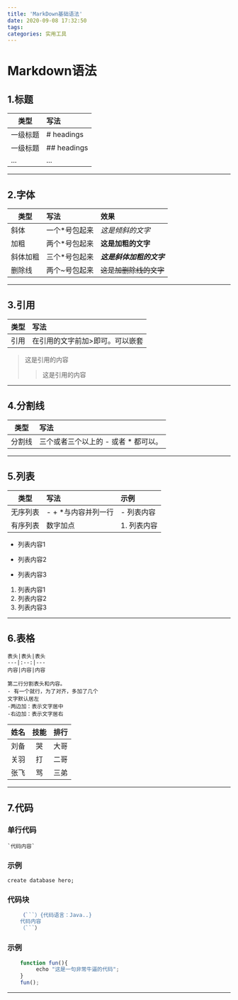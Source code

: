 ```yaml
---
title: 'MarkDown基础语法'
date: 2020-09-08 17:32:50
tags:
categories: 实用工具
---
```

# Markdown语法

## 1.标题

类型|写法|
--|:--|
一级标题|# headings|
一级标题|## headings|
...|...|

---
## 2.字体
类型|写法|效果
--|:--|:--
斜体|一个*号包起来|*这是倾斜的文字*
加粗|两个*号包起来|**这是加粗的文字**
斜体加粗|三个*号包起来|***这是斜体加粗的文字***
删除线|两个~号包起来|~~这是加删除线的文字~~
---
## 3.引用
类型|写法|
--|:--|
引用|在引用的文字前加>即可。可以嵌套
>这是引用的内容
>>这是引用的内容
---
## 4.分割线
类型|写法|
--|:--|
分割线|三个或者三个以上的 - 或者 * 都可以。
---

## 5.列表
类型|写法|示例
--|:--|:--
无序列表| - + *与内容并列一行|- 列表内容
有序列表|数字加点|1. 列表内容
- 列表内容1
+ 列表内容2
* 列表内容3
1. 列表内容1
2. 列表内容2
3. 列表内容3
---

## 6.表格
```
表头|表头|表头
---|:--:|---
内容|内容|内容

第二行分割表头和内容。
- 有一个就行，为了对齐，多加了几个
文字默认居左
-两边加：表示文字居中
-右边加：表示文字居右
```
姓名|技能|排行
--|:--:|--:
刘备|哭|大哥
关羽|打|二哥
张飞|骂|三弟

---
## 7.代码

### 单行代码

```
`代码内容`
```
### 示例
`create database hero;`

### 代码块
```JavaScript 
    （```）{代码语言：Java..}
    代码内容
    （```）
```
### 示例
```JavaScript
    function fun(){
         echo "这是一句非常牛逼的代码";
    }
    fun();
```
---